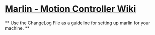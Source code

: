 # [Marlin ‐ Motion Controller Wiki ](https://github.com/PixiePlacer/PixiePlacer/wiki/Marlin-%E2%80%90-Motion-Controller)

** Use the ChangeLog File as a guideline for setting up marlin for your machine. **


